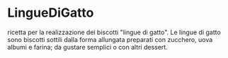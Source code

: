 # LingueDiGatto
ricetta per la realizzazione dei biscotti "lingue di gatto".
Le lingue di gatto sono biscotti sottili dalla forma allungata preparati con zucchero, uova albumi e farina; da gustare semplici o con altri dessert.
